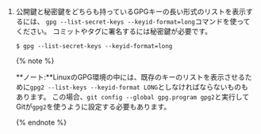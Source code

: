 1. 公開鍵と秘密鍵をどちらも持っているGPGキーの長い形式のリストを表示するには、 `gpg --list-secret-keys --keyid-format=long`コマンドを使ってください。 コミットやタグに署名するには秘密鍵が必要です。

   ```shell{:copy}
   $ gpg --list-secret-keys --keyid-format=long
   ```

   {% note %}

   **ノート:**LinuxのGPG環境の中には、既存のキーのリストを表示させるために`gpg2 --list-keys --keyid-format LONG`としなければならないものもあります。 この場合、`git config --global gpg.program gpg2`と実行してGitが`gpg2`を使うように設定する必要もあります。

   {% endnote %}

